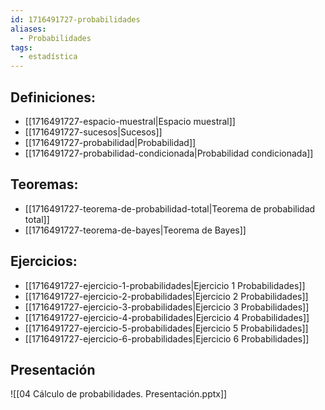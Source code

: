 ```yaml
---
id: 1716491727-probabilidades
aliases:
  - Probabilidades
tags:
  - estadística
---
```



## Definiciones:

- [[1716491727-espacio-muestral|Espacio muestral]]
- [[1716491727-sucesos|Sucesos]]
- [[1716491727-probabilidad|Probabilidad]]
- [[1716491727-probabilidad-condicionada|Probabilidad condicionada]]

## Teoremas:

- [[1716491727-teorema-de-probabilidad-total|Teorema de probabilidad total]]
- [[1716491727-teorema-de-bayes|Teorema de Bayes]]

## Ejercicios:

- [[1716491727-ejercicio-1-probabilidades|Ejercicio 1 Probabilidades]]
- [[1716491727-ejercicio-2-probabilidades|Ejercicio 2 Probabilidades]]  
- [[1716491727-ejercicio-3-probabilidades|Ejercicio 3 Probabilidades]] 
- [[1716491727-ejercicio-4-probabilidades|Ejercicio 4 Probabilidades]]
- [[1716491727-ejercicio-5-probabilidades|Ejercicio 5 Probabilidades]]
- [[1716491727-ejercicio-6-probabilidades|Ejercicio 6 Probabilidades]] 
## Presentación

![[04 Cálculo de probabilidades. Presentación.pptx]]